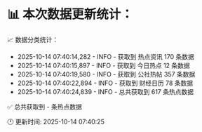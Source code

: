 📊 本次数据更新统计：
==========================

📈 数据分类统计：
- 2025-10-14 07:40:14,282 - INFO - 获取到 热点资讯 170 条数据
- 2025-10-14 07:40:15,897 - INFO - 获取到 今日热点 12 条数据
- 2025-10-14 07:40:19,580 - INFO - 获取到 公社热帖 357 条数据
- 2025-10-14 07:40:22,894 - INFO - 获取到 财经日历 78 条数据
- 2025-10-14 07:40:24,839 - INFO - 总共获取到 617 条热点数据

✅ 总共获取到 - 条热点数据

🕐 更新时间: 2025-10-14 07:40:25
